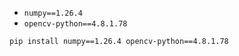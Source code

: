 - `numpy==1.26.4`
- `opencv-python==4.8.1.78`

```
pip install numpy==1.26.4 opencv-python==4.8.1.78
```
